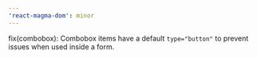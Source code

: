 ```yaml
---
'react-magma-dom': minor
---
```


fix(combobox): Combobox items have a default `type="button"` to prevent issues when used inside a form.
